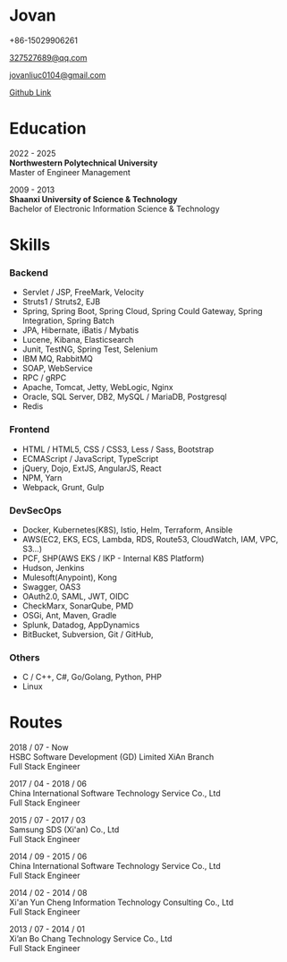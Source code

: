 # Jovan
+86-15029906261

327527689@qq.com

jovanliuc0104@gmail.com

[Github Link](https://github.com/jovanliuc)

# Education
2022 - 2025 <br> **Northwestern Polytechnical University** <br> Master of Engineer Management

2009 - 2013 <br> **Shaanxi University of Science & Technology** <br> Bachelor of Electronic Information Science & Technology

# Skills
### Backend
- Servlet / JSP, FreeMark, Velocity
- Struts1 / Struts2, EJB
- Spring, Spring Boot, Spring Cloud, Spring Could Gateway, Spring Integration, Spring Batch
- JPA, Hibernate, iBatis / Mybatis
- Lucene, Kibana, Elasticsearch
- Junit, TestNG, Spring Test, Selenium
- IBM MQ, RabbitMQ
- SOAP, WebService
- RPC / gRPC
- Apache, Tomcat, Jetty, WebLogic, Nginx
- Oracle, SQL Server, DB2, MySQL / MariaDB, Postgresql
- Redis

### Frontend
- HTML / HTML5, CSS / CSS3, Less / Sass, Bootstrap
- ECMAScript / JavaScript, TypeScript
- jQuery, Dojo, ExtJS, AngularJS, React
- NPM, Yarn
- Webpack, Grunt, Gulp

### DevSecOps
- Docker, Kubernetes(K8S), Istio, Helm, Terraform, Ansible
- AWS(EC2, EKS, ECS, Lambda, RDS, Route53, CloudWatch, IAM, VPC, S3…) 
- PCF, SHP(AWS EKS / IKP - Internal K8S Platform)
- Hudson, Jenkins
- Mulesoft(Anypoint), Kong
- Swagger, OAS3
- OAuth2.0, SAML, JWT, OIDC
- CheckMarx, SonarQube, PMD
- OSGi, Ant, Maven, Gradle
- Splunk, Datadog, AppDynamics
- BitBucket, Subversion, Git / GitHub,

### Others
- C / C++, C#, Go/Golang, Python, PHP
- Linux

# Routes
2018 / 07 - Now
<br>
HSBC Software Development (GD) Limited XiAn Branch
<br>
Full Stack Engineer

2017 / 04 - 2018 / 06
<br>
China International Software Technology Service Co., Ltd
<br>
Full Stack Engineer

2015 / 07 - 2017 / 03
<br>
Samsung SDS (Xi'an) Co., Ltd
<br>
Full Stack Engineer

2014 / 09 - 2015 / 06
<br>
China International Software Technology Service Co., Ltd
<br>
Full Stack Engineer

2014 / 02 - 2014 / 08
<br>
Xi'an Yun Cheng Information Technology Consulting Co., Ltd
<br>
Full Stack Engineer

2013 / 07 - 2014 / 01
<br>
Xi’an Bo Chang Technology Service Co., Ltd
<br>
Full Stack Engineer